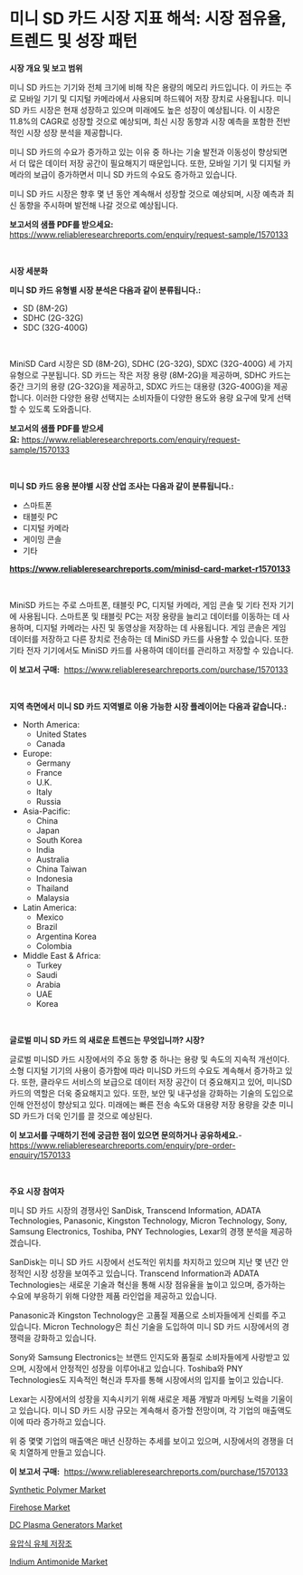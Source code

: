 <p><h1>미니 SD 카드 시장 지표 해석: 시장 점유율, 트렌드 및 성장 패턴</h1></p><p><strong>시장 개요 및 보고 범위</strong></p>
<p><p>미니 SD 카드는 기기와 전체 크기에 비해 작은 용량의 메모리 카드입니다. 이 카드는 주로 모바일 기기 및 디지털 카메라에서 사용되며 하드웨어 저장 장치로 사용됩니다. 미니 SD 카드 시장은 현재 성장하고 있으며 미래에도 높은 성장이 예상됩니다. 이 시장은 11.8%의 CAGR로 성장할 것으로 예상되며, 최신 시장 동향과 시장 예측을 포함한 전반적인 시장 성장 분석을 제공합니다.</p><p>미니 SD 카드의 수요가 증가하고 있는 이유 중 하나는 기술 발전과 이동성이 향상되면서 더 많은 데이터 저장 공간이 필요해지기 때문입니다. 또한, 모바일 기기 및 디지털 카메라의 보급이 증가하면서 미니 SD 카드의 수요도 증가하고 있습니다.</p><p>미니 SD 카드 시장은 향후 몇 년 동안 계속해서 성장할 것으로 예상되며, 시장 예측과 최신 동향을 주시하며 발전해 나갈 것으로 예상됩니다.</p></p>
<p><strong>보고서의 샘플 PDF를 받으세요:</strong> <a href="https://www.reliableresearchreports.com/enquiry/request-sample/1570133">https://www.reliableresearchreports.com/enquiry/request-sample/1570133</a></p>
<p>&nbsp;</p>
<p><strong>시장 세분화</strong></p>
<p><strong>미니 SD 카드 유형별 시장 분석은 다음과 같이 분류됩니다.:</strong></p>
<p><ul><li>SD (8M-2G)</li><li>SDHC (2G-32G)</li><li>SDC (32G-400G)</li></ul></p>
<p>&nbsp;</p>
<p><p>MiniSD Card 시장은 SD (8M-2G), SDHC (2G-32G), SDXC (32G-400G) 세 가지 유형으로 구분됩니다. SD 카드는 작은 저장 용량 (8M-2G)을 제공하며, SDHC 카드는 중간 크기의 용량 (2G-32G)을 제공하고, SDXC 카드는 대용량 (32G-400G)을 제공합니다. 이러한 다양한 용량 선택지는 소비자들이 다양한 용도와 용량 요구에 맞게 선택할 수 있도록 도와줍니다.</p></p>
<p><strong>보고서의 샘플 PDF를 받으세요:</strong>&nbsp;<a href="https://www.reliableresearchreports.com/enquiry/request-sample/1570133">https://www.reliableresearchreports.com/enquiry/request-sample/1570133</a></p>
<p>&nbsp;</p>
<p><strong> 미니 SD 카드 응용 분야별 시장 산업 조사는 다음과 같이 분류됩니다.:</strong></p>
<p><ul><li>스마트폰</li><li>태블릿 PC</li><li>디지털 카메라</li><li>게이밍 콘솔</li><li>기타</li></ul></p>
<p><strong><a href="https://www.reliableresearchreports.com/minisd-card-market-r1570133">https://www.reliableresearchreports.com/minisd-card-market-r1570133</a></strong></p>
<p>&nbsp;</p>
<p><p>MiniSD 카드는 주로 스마트폰, 태블릿 PC, 디지털 카메라, 게임 콘솔 및 기타 전자 기기에 사용됩니다. 스마트폰 및 태블릿 PC는 저장 용량을 늘리고 데이터를 이동하는 데 사용하며, 디지털 카메라는 사진 및 동영상을 저장하는 데 사용됩니다. 게임 콘솔은 게임 데이터를 저장하고 다른 장치로 전송하는 데 MiniSD 카드를 사용할 수 있습니다. 또한 기타 전자 기기에서도 MiniSD 카드를 사용하여 데이터를 관리하고 저장할 수 있습니다.</p></p>
<p><strong>이 보고서 구매:</strong>&nbsp; <a href="https://www.reliableresearchreports.com/purchase/1570133">https://www.reliableresearchreports.com/purchase/1570133</a></p>
<p>&nbsp;</p>
<p><strong>지역 측면에서 미니 SD 카드 지역별로 이용 가능한 시장 플레이어는 다음과 같습니다.:</strong></p>
<p><ul>
    <li>
        North America:
        <ul>
            <li>United States</li>
            <li>Canada</li>
        </ul>
    </li>
    <li>
        Europe:
        <ul>
            <li>Germany</li>
            <li>France</li>
            <li>U.K.</li>
            <li>Italy</li>
            <li>Russia</li>
        </ul>
    </li>
    <li>
        Asia-Pacific:
        <ul>
            <li>China</li>
            <li>Japan</li>
            <li>South Korea</li>
            <li>India</li>
            <li>Australia</li>
            <li>China Taiwan</li>
            <li>Indonesia</li>
            <li>Thailand</li>
            <li>Malaysia</li>
        </ul>
    </li>
    <li>
        Latin America:
        <ul>
            <li>Mexico</li>
            <li>Brazil</li>
            <li>Argentina Korea</li>
            <li>Colombia</li>
        </ul>
    </li>
    <li>
        Middle East & Africa:
        <ul>
            <li>Turkey</li>
            <li>Saudi</li>
            <li>Arabia</li>
            <li>UAE</li>
            <li>Korea</li>
        </ul>
    </li>
    </ul></p>
<p>&nbsp;</p>
<p><strong>글로벌 미니 SD 카드 의 새로운 트렌드는 무엇입니까? 시장?</strong></p>
<p><p>글로벌 미니SD 카드 시장에서의 주요 동향 중 하나는 용량 및 속도의 지속적 개선이다. 소형 디지털 기기의 사용이 증가함에 따라 미니SD 카드의 수요도 계속해서 증가하고 있다. 또한, 클라우드 서비스의 보급으로 데이터 저장 공간이 더 중요해지고 있어, 미니SD 카드의 역할은 더욱 중요해지고 있다. 또한, 보안 및 내구성을 강화하는 기술의 도입으로 인해 안전성이 향상되고 있다. 미래에는 빠른 전송 속도와 대용량 저장 용량을 갖춘 미니SD 카드가 더욱 인기를 끌 것으로 예상된다.</p></p>
<p><strong>이 보고서를 구매하기 전에 궁금한 점이 있으면 문의하거나 공유하세요.</strong>- <a href="https://www.reliableresearchreports.com/enquiry/pre-order-enquiry/1570133">https://www.reliableresearchreports.com/enquiry/pre-order-enquiry/1570133</a></p>
<p>&nbsp;</p>
<p><strong>주요 시장 참여자</strong></p>
<p><p>미니 SD 카드 시장의 경쟁사인 SanDisk, Transcend Information, ADATA Technologies, Panasonic, Kingston Technology, Micron Technology, Sony, Samsung Electronics, Toshiba, PNY Technologies, Lexar의 경쟁 분석을 제공하겠습니다. </p><p>SanDisk는 미니 SD 카드 시장에서 선도적인 위치를 차지하고 있으며 지난 몇 년간 안정적인 시장 성장을 보여주고 있습니다. Transcend Information과 ADATA Technologies는 새로운 기술과 혁신을 통해 시장 점유율을 높이고 있으며, 증가하는 수요에 부응하기 위해 다양한 제품 라인업을 제공하고 있습니다. </p><p>Panasonic과 Kingston Technology은 고품질 제품으로 소비자들에게 신뢰를 주고 있습니다. Micron Technology은 최신 기술을 도입하여 미니 SD 카드 시장에서의 경쟁력을 강화하고 있습니다. </p><p>Sony와 Samsung Electronics는 브랜드 인지도와 품질로 소비자들에게 사랑받고 있으며, 시장에서 안정적인 성장을 이루어내고 있습니다. Toshiba와 PNY Technologies도 지속적인 혁신과 투자를 통해 시장에서의 입지를 높이고 있습니다. </p><p>Lexar는 시장에서의 성장을 지속시키기 위해 새로운 제품 개발과 마케팅 노력을 기울이고 있습니다. 미니 SD 카드 시장 규모는 계속해서 증가할 전망이며, 각 기업의 매출액도 이에 따라 증가하고 있습니다. </p><p>위 중 몇몇 기업의 매출액은 매년 신장하는 추세를 보이고 있으며, 시장에서의 경쟁을 더욱 치열하게 만들고 있습니다.</p></p>
<p><strong>이 보고서 구매:</strong>&nbsp;&nbsp;<a href="https://www.reliableresearchreports.com/purchase/1570133">https://www.reliableresearchreports.com/purchase/1570133</a></p>
<p><p><a href="https://issuu.com/reportprime-2/docs/synthetic-polymer-market-size-2030.pptx">Synthetic Polymer Market</a></p><p><a href="https://zircon-bluebell-299.notion.site/Decoding-Firehose-Market-Metrics-Market-Share-Trends-and-Growth-Patterns-89734d0f80234aa986d98ab43dbe8e87">Firehose Market</a></p><p><a href="https://github.com/lylyparadise/Market-Research-Report-List-2/blob/main/dc-plasma-generators-market.md">DC Plasma Generators Market</a></p><p><a href="https://github.com/vsap75a286l/Market-Research-Report-List-1/blob/main/246092528059.md">유압식 유체 저장조</a></p><p><a href="https://issuu.com/reportprime-2/docs/indium-antimonide-market-size-2030.pptx">Indium Antimonide Market</a></p></p>